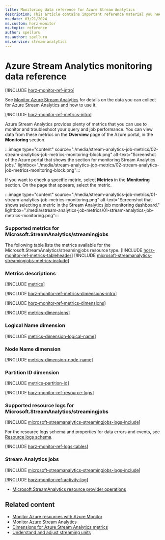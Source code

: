 ```yaml
---
title: Monitoring data reference for Azure Stream Analytics
description: This article contains important reference material you need when you monitor Azure Stream Analytics.
ms.date: 03/21/2024
ms.custom: horz-monitor
ms.topic: reference
author: spelluru
ms.author: spelluru
ms.service: stream-analytics
---
```


# Azure Stream Analytics monitoring data reference

[!INCLUDE [horz-monitor-ref-intro](~/reusable-content/ce-skilling/azure/includes/azure-monitor/horizontals/horz-monitor-ref-intro.md)]

See [Monitor Azure Stream Analytics](monitor-azure-stream-analytics.md) for details on the data you can collect for Azure Stream Analytics and how to use it.

[!INCLUDE [horz-monitor-ref-metrics-intro](~/reusable-content/ce-skilling/azure/includes/azure-monitor/horizontals/horz-monitor-ref-metrics-intro.md)]

Azure Stream Analytics provides plenty of metrics that you can use to monitor and troubleshoot your query and job performance. You can view data from these metrics on the **Overview** page of the Azure portal, in the **Monitoring** section.  

:::image type="content" source="./media/stream-analytics-job-metrics/02-stream-analytics-job-metrics-monitoring-block.png" alt-text="Screenshot of the Azure portal that shows the section for monitoring Stream Analytics jobs." lightbox="./media/stream-analytics-job-metrics/02-stream-analytics-job-metrics-monitoring-block.png":::

If you want to check a specific metric, select **Metrics** in the **Monitoring** section. On the page that appears, select the metric.

:::image type="content" source="./media/stream-analytics-job-metrics/01-stream-analytics-job-metrics-monitoring.png" alt-text="Screenshot that shows selecting a metric in the Stream Analytics job monitoring dashboard." lightbox="./media/stream-analytics-job-metrics/01-stream-analytics-job-metrics-monitoring.png":::

### Supported metrics for Microsoft.StreamAnalytics/streamingjobs
The following table lists the metrics available for the Microsoft.StreamAnalytics/streamingjobs resource type.
[!INCLUDE [horz-monitor-ref-metrics-tableheader](~/reusable-content/ce-skilling/azure/includes/azure-monitor/horizontals/horz-monitor-ref-metrics-tableheader.md)]
[!INCLUDE [microsoft-streamanalytics-streamingjobs-metrics-include](~/reusable-content/ce-skilling/azure/includes/azure-monitor/reference/metrics/microsoft-streamanalytics-streamingjobs-metrics-include.md)]

### Metrics descriptions

[!INCLUDE [metrics](./includes/metrics.md)]

[!INCLUDE [horz-monitor-ref-metrics-dimensions-intro](~/reusable-content/ce-skilling/azure/includes/azure-monitor/horizontals/horz-monitor-ref-metrics-dimensions-intro.md)]

[!INCLUDE [horz-monitor-ref-metrics-dimensions](~/reusable-content/ce-skilling/azure/includes/azure-monitor/horizontals/horz-monitor-ref-metrics-dimensions.md)]

[!INCLUDE [metrics-dimensions](./includes/metrics-dimensions.md)]

### Logical Name dimension

[!INCLUDE [metrics-dimension-logical-name](./includes/metrics-dimension-logical-name.md)]

### Node Name dimension

[!INCLUDE [metrics-dimension-node-name](./includes/metrics-dimension-node-name.md)]

### Partition ID dimension

[!INCLUDE [metrics-partition-id](./includes/metrics-dimension-partition-id.md)]

[!INCLUDE [horz-monitor-ref-resource-logs](~/reusable-content/ce-skilling/azure/includes/azure-monitor/horizontals/horz-monitor-ref-resource-logs.md)]

### Supported resource logs for Microsoft.StreamAnalytics/streamingjobs
[!INCLUDE [microsoft-streamanalytics-streamingjobs-logs-include](~/reusable-content/ce-skilling/azure/includes/azure-monitor/reference/logs/microsoft-streamanalytics-streamingjobs-logs-include.md)]

For the resource logs schema and properties for data errors and events, see [Resource logs schema](stream-analytics-job-diagnostic-logs.md#resource-logs-schema).

[!INCLUDE [horz-monitor-ref-logs-tables](~/reusable-content/ce-skilling/azure/includes/azure-monitor/horizontals/horz-monitor-ref-logs-tables.md)]

### Stream Analytics jobs
[!INCLUDE [microsoft-streamanalytics-streamingjobs-logs-include](~/reusable-content/ce-skilling/azure/includes/azure-monitor/reference/logs/microsoft-streamanalytics-streamingjobs-logs-include.md)]

[!INCLUDE [horz-monitor-ref-activity-log](~/reusable-content/ce-skilling/azure/includes/azure-monitor/horizontals/horz-monitor-ref-activity-log.md)]
- [Microsoft.StreamAnalytics resource provider operations](../role-based-access-control/permissions/internet-of-things.md#microsoftstreamanalytics)

## Related content

- [Monitor Azure resources with Azure Monitor](../azure-monitor/essentials/monitor-azure-resource.md)
- [Monitor Azure Stream Analytics](monitor-azure-stream-analytics.md)
- [Dimensions for Azure Stream Analytics metrics](monitor-azure-stream-analytics-reference.md#metric-dimensions)
- [Understand and adjust streaming units](stream-analytics-streaming-unit-consumption.md)
